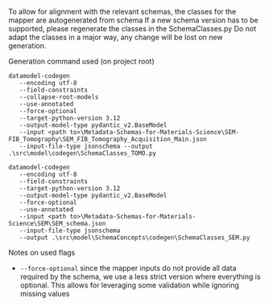 To allow for alignment with the relevant schemas, the classes for the mapper are autogenerated from schema
If a new schema version has to be supported, please regenerate the classes in the SchemaClasses.py
Do not adapt the classes in a major way, any change will be lost on new generation.

Generation command used (on project root)
```
datamodel-codegen
   --encoding utf-8 
   --field-constraints
   --collapse-root-models 
   --use-annotated
   --force-optional
   --target-python-version 3.12
   --output-model-type pydantic_v2.BaseModel
   --input <path to>\Metadata-Schemas-for-Materials-Science\SEM-FIB_Tomography\SEM_FIB_Tomography_Acquisition_Main.json
   --input-file-type jsonschema --output .\src\model\codegen\SchemaClasses_TOMO.py
```

```
datamodel-codegen
   --encoding utf-8
   --field-constraints
   --target-python-version 3.12
   --output-model-type pydantic_v2.BaseModel
   --force-optional
   --use-annotated
   --input <path to>\Metadata-Schemas-for-Materials-Science\SEM\SEM_schema.json
   --input-file-type jsonschema 
   --output .\src\model\SchemaConcepts\codegen\SchemaClasses_SEM.py 
```

Notes on used flags
- `--force-optional` since the mapper inputs do not provide all data required by the schema, we use a less strict version where everything is optional. This allows for leveraging some validation while ignoring missing values